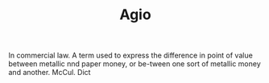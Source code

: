 ---
title: Agio
permalink: "/definitions/agio.html"
body: In commercial law. A term used to express the difference in point of value between
  metallic nnd paper money, or be-tween one sort of metallic money and another. McCul.
  Dict
published_at: '2018-07-07'
layout: post
---